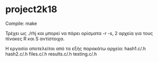 # project2k18

Compile:  make

Τρέχει ως ./rhj 
και μπορεί να πάρει ορίσματα -r -s, 2 αρχεία για τους πίνακες R και S αντίστοιχα. 

Η εργασία αποτελείται από τα εξής παρακάτω αρχεία:
hash1.c/.h
hash2.c/.h
files.c/.h
results.c/.h
testing.c/.h
